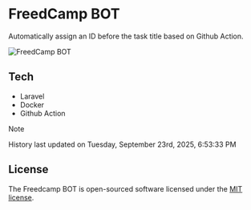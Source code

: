 # FreedCamp BOT

Automatically assign an ID before the task title based on Github Action.

![FreedCamp BOT](https://repository-images.githubusercontent.com/737932867/7d34798b-2680-471c-b089-a78a718d3d6a)

## Tech

- Laravel
- Docker
- Github Action

> [!NOTE]  
> History last updated on Tuesday, September 23rd, 2025, 6:53:33 PM

## License

The Freedcamp BOT is open-sourced software licensed under the [MIT license](https://opensource.org/licenses/MIT).

